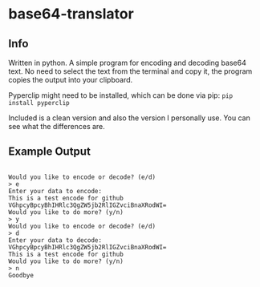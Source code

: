 # base64-translator

## Info

Written in python.
A simple program for encoding and decoding base64 text.
No need to select the text from the terminal and copy it, the program copies the output into your clipboard.

Pyperclip might need to be installed, which can be done via pip: `pip install pyperclip`

Included is a clean version and also the version I personally use. You can see what the differences are.

## Example Output
```

Would you like to encode or decode? (e/d)
> e
Enter your data to encode:
This is a test encode for github
VGhpcyBpcyBhIHRlc3QgZW5jb2RlIGZvciBnaXRodWI=
Would you like to do more? (y/n)
> y
Would you like to encode or decode? (e/d)
> d
Enter your data to decode:
VGhpcyBpcyBhIHRlc3QgZW5jb2RlIGZvciBnaXRodWI=
This is a test encode for github
Would you like to do more? (y/n)
> n
Goodbye
```
